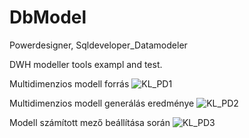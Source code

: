 # DbModel
Powerdesigner, Sqldeveloper_Datamodeler

DWH modeller tools exampl and test.


Multidimenzios modell forrás
![KL_PD1](https://lh3.googleusercontent.com/-RnSaSBLDPMg/X4iAy0Ubz3I/AAAAAAAAjj8/rDgtGtbKxMUoiF6kUjX0Zq3b1yJD5HLqQCLcBGAsYHQ/image.png)


Multidimenzios modell generálás eredménye
![KL_PD2](https://lh3.googleusercontent.com/-AK8wK7sAmz0/X4h7CJvM6PI/AAAAAAAAjiE/SXoLknWKvdoK04g2R5v3qI5RmromMp3WACLcBGAsYHQ/image.png)



Modell számított mező beállítása során
![KL_PD3](https://lh3.googleusercontent.com/-Q8NDyCy-t9Y/X4h_NpeO6ZI/AAAAAAAAjjg/Kh7r07cLPW4nl8rtgJ4Rrao6xnkyKcR5wCLcBGAsYHQ/image.png)







